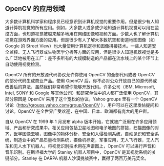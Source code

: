 ## OpenCV 的应用领域

大多数计算机科学家和程序员已经意识到计算机视觉的重要作用。但是很少有人知道计算机视觉的所有应用。例如，大多数人或多或少地知道计算机视觉可以用在监控方面，也知道视觉被越来越多地用在网络图像和视频方面。少数人也了解计算机视觉在游戏界面方面的应用。但是很少有人了解大多数航空和街道地图图像（如 Google 的 Street View）也大量使用计算机定标和图像拼接技术。一些人知道安全监控、无人飞行器或生物医学分析等方面的应用，但是很少人知道机器视觉是多么广泛地被用在工厂：差不多所有的大规模制造的产品都在流水线上的某个环节上自动使用视觉检测。

OpenCV 所有的开放源代码协议允许你使用 OpenCV 的全部代码或者 OpenCV 的部分代码生成商业产品。使用 OpenCV 后，你不必对公众开放自己的源代码或改善后的算法，虽然我们非常希望你能够开放代码。许多公司（IBM, Microsoft, Intel, SONY 和 Google 等其他公司）和研究单位中的人都广泛使用 OpenCV，其部分原因是 OpenCV 采用了这个宽松的协议。Yahoo groups 里有一个 OpenCV 讨论（http://groups.yahoo.com/group/OpenCV ），用户可以在这里发帖提问和讨论。OpenCV 在全世界广受欢迎，在中国、日本、欧洲都有庞大的用户群。

自从 OpenCV 在 1999 年 1 月发布 alpha 版本开始，它就被广泛用在许多应用领域、产品和研究成果中。相关应用包括卫星地图和电子地图的拼接，扫描图像的对齐，医学图像去噪，图像中的物体分析，安全和入侵检测系统，自动见识和安全系统，制造业中的产品质量检测系统，摄像机标定，军事应用，无人飞行器，无人汽车和无人水下机器人。将视觉识别技术用在声谱图上，OpenCV 可以进行声音和音乐识别。在斯坦福大学的 Stanley 机器人项目中，OpenCV 是其视觉系统的关键部分。Stanley 在 DARPA 机器人沙漠挑战赛中，赢得了两百万美元奖金。
